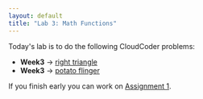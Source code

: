 ```yaml
---
layout: default
title: "Lab 3: Math Functions"
---
```


Today's lab is to do the following CloudCoder problems:

-   <b>Week3</b> &rarr; <a href="https://cs.ycp.edu/cloudcoder/#exercise?c=15,p=510">right triangle</a>
-   <b>Week3</b> &rarr; <a href="https://cs.ycp.edu/cloudcoder/#exercise?c=15,p=511">potato flinger</a>

If you finish early you can work on [Assignment 1](../assign/assign01.html).
